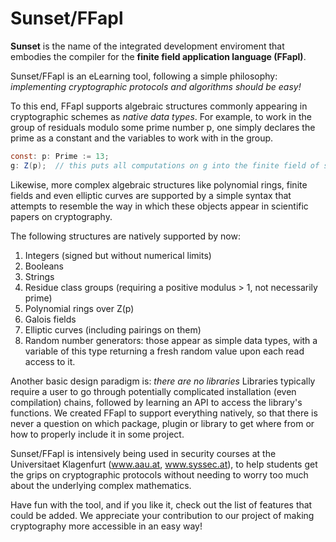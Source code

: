 # Sunset/FFapl
**Sunset** is the name of the integrated development enviroment that embodies 
the compiler for the **finite field application language (FFapl)**.

Sunset/FFapl is an eLearning tool, following a simple philosophy: *implementing
cryptographic protocols and algorithms should be easy!*

To this end, FFapl supports algebraic structures commonly appearing in cryptographic
schemes as *native data types*. For example, to work in the group of residuals 
modulo some prime number p, one simply declares the prime as a constant and the 
variables to work with in the group. 
```Java
const: p: Prime := 13;
g: Z(p);  // this puts all computations on g into the finite field of size p
```

Likewise, more complex algebraic structures like polynomial rings, finite fields
and even elliptic curves are supported by a simple syntax that attempts to resemble
the way in which these objects appear in scientific papers on cryptography.

The following structures are natively supported by now:
1. Integers (signed but without numerical limits)
1. Booleans
1. Strings
1. Residue class groups (requiring a positive modulus > 1, not necessarily prime)
1. Polynomial rings over Z(p)
1. Galois fields
1. Elliptic curves (including pairings on them)
1. Random number generators: those appear as simple data types, with a variable 
of this type returning a fresh random value upon each read access to it.

Another basic design paradigm is: *there are no libraries*
Libraries typically require a user to go through potentially complicated installation 
(even compilation) chains, followed by learning an API to access the library's functions.
We created FFapl to support everything natively, so that there is never a question
on which package, plugin or library to get where from or how to properly include
it in some project.

Sunset/FFapl is intensively being used in security courses at the Universitaet Klagenfurt
(www.aau.at, www.syssec.at), to help students get the grips on cryptographic 
protocols without needing to worry too much about the underlying complex mathematics.

Have fun with the tool, and if you like it, check out the list of features that 
could be added. We appreciate your contribution to our project of making
cryptography more accessible in an easy way!

 
